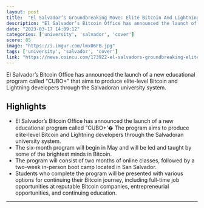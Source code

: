 ```yaml
---
layout: post
title:  "El Salvador’s Groundbreaking Move: Elite Bitcoin And Lightning Developers To Be Trained"
description: "El Salvador’s Bitcoin Office has announced the launch of a new educational program called “CUBO+” that aims to produce elite-level Bitcoin and Lightning developers through the Salvadoran university system."
date: "2023-03-17 14:09:12"
categories: ['university', 'salvador', 'cover']
score: 85
image: "https://i.imgur.com/lmx06FB.jpg"
tags: ['university', 'salvador', 'cover']
link: "https://news.coincu.com/173922-el-salvadors-groundbreaking-elite-bitcoin/"
---
```


El Salvador’s Bitcoin Office has announced the launch of a new educational program called “CUBO+” that aims to produce elite-level Bitcoin and Lightning developers through the Salvadoran university system.

## Highlights

- El Salvador’s Bitcoin Office has announced the launch of a new educational program called “CUBO+’� The program aims to produce elite-level Bitcoin and Lightning developers through the Salvadoran university system.
- The six-month program will begin in May and will be led and taught by some of the brightest minds in Bitcoin.
- The program will consist of two months of online classes, followed by a two-week in-person boot camp located in San Salvador.
- Students who complete the program will be presented with various options for continuing their Bitcoin journey, including full-time job opportunities at reputable Bitcoin companies, entrepreneurial opportunities, and continuing education.

---
